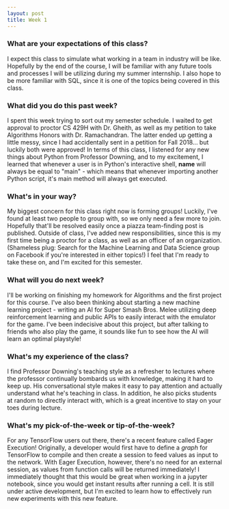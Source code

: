 ```yaml
---
layout: post
title: Week 1
---
```


### What are your expectations of this class?

I expect this class to simulate what working in a team in industry will be like. Hopefully by the end of the course, I will be familiar with any future tools and processes I will be utilizing during my summer internship. I also hope to be more familiar with SQL, since it is one of the topics being covered in this class.

### What did you do this past week?
I spent this week trying to sort out my semester schedule. I waited to get approval to proctor CS 429H with Dr. Gheith, as well as my petition to take Algorithms Honors with Dr. Ramachandran. The latter ended up getting a little messy, since I had accidentally sent in a petition for Fall 2018... but luckily both were approved! In terms of this class, I listened for any new things about Python from Professor Downing, and to my excitement, I learned that whenever a user is in Python's interactive shell, __name__ will always be equal to "main" - which means that whenever importing another Python script, it's main method will always get executed. 

### What's in your way?
My biggest concern for this class right now is forming groups! Luckily, I've found at least two people to group with, so we only need a few more to join. Hopefully that'll be resolved easily once a piazza team-finding post is published. Outside of class, I've added new responsibilities, since this is my first time being a proctor for a class, as well as an officer of an organization. (Shameless plug: Search for the Machine Learning and Data Science group on Facebook if you're interested in either topics!) I feel that I'm ready to take these on, and I'm excited for this semester.

### What will you do next week?
I'll be working on finishing my homework for Algorithms and the first project for this course. I've also been thinking about starting a new machine learning project - writing an AI for Super Smash Bros. Melee utilizing deep reinforcement learning and public APIs to easily interact with the emulator for the game. I've been indecisive about this project, but after talking to friends who also play the game, it sounds like fun to see how the AI will learn an optimal playstyle!

### What's my experience of the class?
I find Professor Downing's teaching style as a refresher to lectures where the professor continually bombards us with knowledge, making it hard to keep up. His conversational style makes it easy to pay attention and actually understand what he's teaching in class. In addition, he also picks students at random to directly interact with, which is a great incentive to stay on your toes during lecture.

### What's my pick-of-the-week or tip-of-the-week?
For any TensorFlow users out there, there's a recent feature called Eager Execution! Originally, a developer would first have to define a *graph* for TensorFlow to compile and then create a session to feed values as input to the network. With Eager Execution, however, there's no need for an external session, as values from function calls will be returned immediately! I immediately thought that this would be great when working in a jupyter notebook, since you would get instant results after running a cell. It is still under active development, but I'm excited to learn how to effectively run new experiments with this new feature. 
